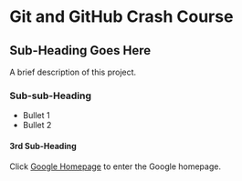 # Git and GitHub Crash Course

## Sub-Heading Goes Here
A brief description of this project.

### Sub-sub-Heading
* Bullet 1
* Bullet 2

#### 3rd Sub-Heading
Click [Google Homepage](https://www.google.com) to enter the Google homepage.
